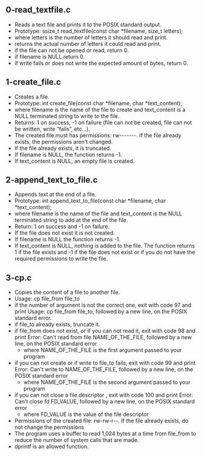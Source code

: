 ## 0-read_textfile.c
- Reads a text file and prints it to the POSIX standard output.
- Prototype: ssize_t read_textfile(const char *filename, size_t letters);
- where letters is the number of letters it should read and print.
- returns the actual number of letters it could read and print.
- if the file can not be opened or read, return 0.
- if filename is NULL return 0.
- if write fails or does not write the expected amount of bytes, return 0.
## 1-create_file.c
- Creates a file.
- Prototype: int create_file(const char *filename, char *text_content);
- where filename is the name of the file to create and text_content is a NULL
terminated string to write to the file.
- Returns: 1 on success, -1 on failure (file can not be created, file can not be
written, write “fails”, etc…).
- The created file must has permissions: rw-------. If the file already
exists, the permissions aren't changed.
- If the file already exists, it is truncated.
- If filename is NULL, the function returns -1.
- If text_content is NULL, an empty file is created.
## 2-append_text_to_file.c
- Appends text at the end of a file.
- Prototype: int append_text_to_file(const char *filename, char *text_content);
- where filename is the name of the file and text_content is the NULL terminated
string to add at the end of the file.
- Return: 1 on success and -1 on failure.
- If the file does not exist it is not created.
- If filename is NULL the function returns -1.
- If text_content is NULL, nothing is added to the file. The function returns
1 if the file exists and -1 if the file does not exist or if you do not have
the required permissions to write the file.
## 3-cp.c
- Copies the content of a file to another file.
- Usage: cp file_from file_to
- if the number of argument is not the correct one, exit with code 97 and print
Usage: cp file_from file_to, followed by a new line, on the POSIX standard
error.
- if file_to already exists, truncate it.
- if file_from does not exist, or if you can not read it, exit with code 98 and
print Error: Can't read from file NAME_OF_THE_FILE, followed by a new line, on
the POSIX standard error
	- where NAME_OF_THE_FILE is the first argument passed to your program
- if you can not create or if write to file_to fails, exit with code 99 and print
Error: Can't write to NAME_OF_THE_FILE, followed by a new line, on the POSIX
standard error
	- where NAME_OF_THE_FILE is the second argument passed to your program
- if you can not close a file descriptor , exit with code 100 and print Error:
Can't close fd FD_VALUE, followed by a new line, on the POSIX standard error
	- where FD_VALUE is the value of the file descriptor
- Permissions of the created file: rw-rw-r--. If the file already exists, do not
change the permissions
- The program uses a buffer to read 1,024 bytes at a time from file_from to
reduce the number of system calls that are made.
- dprintf is an allowed function.
